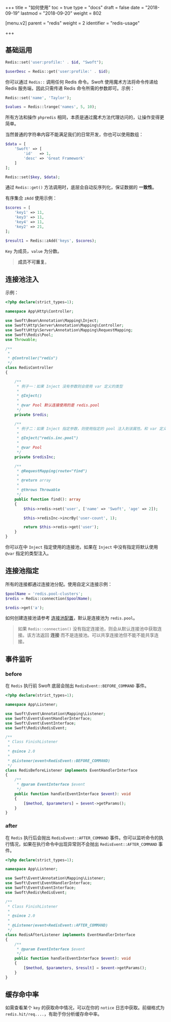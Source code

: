 +++
title = "如何使用"
toc = true
type = "docs"
draft = false
date = "2018-09-19"
lastmod = "2018-09-20"
weight = 802

[menu.v2]
  parent = "redis"
  weight = 2
  identifier = "redis-usage"

+++

## 基础运用

```php
Redis::set('user:profile:' . $id, "Swoft");

$userDesc = Redis::get('user:profile:' . $id);
```

你可以通过 `Redis::` 调用任何 Redis 命令。Swoft 使用魔术方法将命令传递给 Redis 服务端，因此只需传递 Redis 命令所需的参数即可。示例：

```php
Redis::set('name', 'Taylor');

$values = Redis::lrange('names', 5, 10);
```

所有方法和操作 `phpredis` 相同，本质是通过魔术方法代理访问的，让操作变得更简单。

当然普通的字符串内容不能满足我们的日常开发，你也可以使用数组：

```php
$data = [
    'Swoft' => [
        'id'   => 1,
        'desc' => 'Great Framework'
    ]
];

Redis::set($key, $data);
```

通过 `Redis::get()` 方法调用时，底层会自动反序列化，保证数据的 **一致性**。

有序集合 `zAdd` 使用示例：

```php
$scores = [
    'key1' => 11,
    'key3' => 11,
    'key4' => 11,
    'key2' => 21,
];

$result1 = Redis::zAdd('keys', $scores);
```

`Key` 为成员，`value` 为分数。

> **成员不可重复**。

## 连接池注入

示例：

```php
<?php declare(strict_types=1);

namespace App\Http\Controller;

use Swoft\Bean\Annotation\Mapping\Inject;
use Swoft\Http\Server\Annotation\Mapping\Controller;
use Swoft\Http\Server\Annotation\Mapping\RequestMapping;
use Swoft\Redis\Pool;
use Throwable;

/**
 *
 * @Controller("redis")
 */
class RedisController
{

    /**
     * 例子一：如果 Inject 没有参数则会使用 var 定义的类型
     *
     * @Inject()
     *
     * @var Pool 默认连接使用的是 redis.pool
     */
    private $redis;

    /**
     * 例子二：如果 Inject 指定参数，则使用指定的 pool 注入到该属性。和 var 定义的类型没关系
     *
     * @Inject("redis.inc.pool")
     *
     * @var Pool
     */
    private $redisInc;

    /**
     * @RequestMapping(route="find")
     *
     * @return array
     *
     * @throws Throwable
     */
    public function find(): array
    {
        $this->redis->set('user', ['name' => 'Swoft', 'age' => 2]);

        $this->redisInc->incrBy('user-count', 1);

        return $this->redis->get('user');
    }
}
```

你可以在中 `Inject` 指定使用的连接池，如果在 `Inject` 中没有指定将默认使用 `@var` 指定的类型注入。

## 连接池指定

所有的连接都通过连接池分配。使用自定义连接示例：

```php
$poolName = 'redis.pool-clusters';
$redis = Redis::connection($poolName);

$redis->get('a');
```

如何创建连接池请参考 [连接池配置](/documents/v2/redis/config/#连接池配置)，默认是连接池为 `redis.pool`。

> 如果 `Redis::connection()` 没有指定连接池，则会从默认连接池中获取连接。该方法返回 **连接** 而不是连接池。可以共享连接池但不能不能共享连接。

## 事件监听

### before

在 `Redis` 执行前 Swoft 底层会抛出 `RedisEvent::BEFORE_COMMAND` 事件。

```php
<?php declare(strict_types=1);

namespace App\Listener;

use Swoft\Event\Annotation\Mapping\Listener;
use Swoft\Event\EventHandlerInterface;
use Swoft\Event\EventInterface;
use Swoft\Redis\RedisEvent;

/**
 * Class FinishListener
 *
 * @since 2.0
 *
 * @Listener(event=RedisEvent::BEFORE_COMMAND)
 */
class RedisBeforeListener implements EventHandlerInterface
{
    /**
     * @param EventInterface $event
     */
    public function handle(EventInterface $event): void
    {
        [$method, $parameters] = $event->getParams();
    }
}
```

### after

在 `Redis` 执行后会抛出 `RedisEvent::AFTER_COMMAND` 事件。你可以监听命令的执行情况，如果在执行命令中出现异常则不会抛出 `RedisEvent::AFTER_COMMAND` 事件。

```php
<?php declare(strict_types=1);

namespace App\Listener;

use Swoft\Event\Annotation\Mapping\Listener;
use Swoft\Event\EventHandlerInterface;
use Swoft\Event\EventInterface;
use Swoft\Redis\RedisEvent;

/**
 * Class FinishListener
 *
 * @since 2.0
 *
 * @Listener(event=RedisEvent::AFTER_COMMAND)
 */
class RedisAfterListener implements EventHandlerInterface
{
    /**
     * @param EventInterface $event
     */
    public function handle(EventInterface $event): void
    {
        [$method, $parameters, $result] = $event->getParams();
    }
}
```

## 缓存命中率

如需查看某个 `key` 的获取命中情况，可以在你的 `notice` 日志中获取。前缀格式为 ` redis.hit/req....`，有助于你分析缓存命中率。



